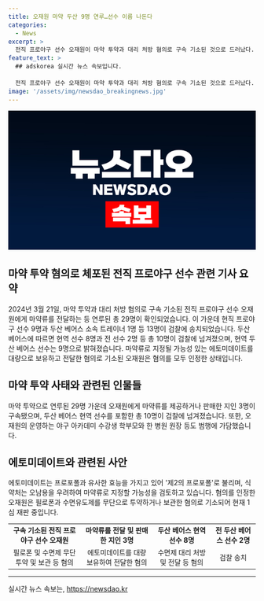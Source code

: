 ```yaml
---
title: 오재원 마약 두산 9명 연루…선수 이름 나돈다
categories:
  - News
excerpt: >
  전직 프로야구 선수 오재원이 마약 투약과 대리 처방 혐의로 구속 기소된 것으로 드러났다. 과거 1년간 필로폰을 투약하고 지인들에게 판매한 혐의로 재판 중이었던 오재원에게 연루된 이들은 총 29명에 달하며, 그 중 9명은 두산 베어스 소속의 현직 프로야구 선수였다. 오재원과 관련된 수면제를 대리 처방받아 전달한 두산 베어스 선수 등 현역 및 전 선수들과 야구 아카데미 학부모, 약사, 원장 등이 연루되어 검찰 조사를 받고 있다. 이에 특히 식약처는 에토미데이트의 오남용 문제를 고려해 마약류로 지정할 가능성을 검토하고 있다. 현재 오재원은 1심 재판 중이며, 지난달 재판에서 모든 혐의를 인정했다고 한다.
feature_text: >
  ## adskorea 실시간 뉴스 속보입니다.

  전직 프로야구 선수 오재원이 마약 투약과 대리 처방 혐의로 구속 기소된 것으로 드러났다. 과거 1년간 필로폰을 투약하고 지인들에게 판매한 혐의로 재판 중이었던 오재원에게 연루된 이들은 총 29명에 달하며, 그 중 9명은 두산 베어스 소속의 현직 프로야구 선수였다. 오재원과 관련된 수면제를 대리 처방받아 전달한 두산 베어스 선수 등 현역 및 전 선수들과 야구 아카데미 학부모, 약사, 원장 등이 연루되어 검찰 조사를 받고 있다. 이에 특히 식약처는 에토미데이트의 오남용 문제를 고려해 마약류로 지정할 가능성을 검토하고 있다. 현재 오재원은 1심 재판 중이며, 지난달 재판에서 모든 혐의를 인정했다고 한다.
image: '/assets/img/newsdao_breakingnews.jpg'
---
```


<p><img src="/assets/img/newsdao_breakingnews.jpg" alt="adskorea 속보" /></p>

<h2 data-ke-size="size26">마약 투약 혐의로 체포된 전직 프로야구 선수 관련 기사 요약</h2>

<p data-ke-size="size16">2024년 3월 21일, 마약 투약과 대리 처방 혐의로 구속 기소된 전직 프로야구 선수 오재원에게 마약류를 전달하는 등 연루된 총 29명이 확인되었습니다. 이 가운데 현직 프로야구 선수 9명과 두산 베어스 소속 트레이너 1명 등 13명이 검찰에 송치되었습니다. 두산 베어스에 따르면 현역 선수 8명과 전 선수 2명 등 총 10명이 검찰에 넘겨졌으며, 현역 두산 베어스 선수는 9명으로 밝혀졌습니다. 마약류로 지정될 가능성 있는 에토미데이트를 대량으로 보유하고 전달한 혐의로 기소된 오재원은 혐의를 모두 인정한 상태입니다.</p>

<h2 data-ke-size="size26">마약 투약 사태와 관련된 인물들</h2>

<p data-ke-size="size16">마약 투약으로 연루된 29명 가운데 오재원에게 마약류를 제공하거나 판매한 지인 3명이 구속됐으며, 두산 베어스 현역 선수를 포함한 총 10명이 검찰에 넘겨졌습니다. 또한, 오재원의 운영하는 야구 아카데미 수강생 학부모와 한 병원 원장 등도 범행에 가담했습니다.</p>

<h2 data-ke-size="size26">에토미데이트와 관련된 사안</h2>

<p data-ke-size="size16">에토미데이트는 프로포폴과 유사한 효능을 가지고 있어 '제2의 프로포폴'로 불리며, 식약처는 오남용을 우려하여 마약류로 지정할 가능성을 검토하고 있습니다. 혐의를 인정한 오재원은 필로폰과 수면유도제를 무단으로 투약하거나 보관한 혐의로 기소되어 현재 1심 재판 중입니다.</p>

<table>
    <tbody>
        <tr>
            <td style="text-align: center; height: 17px;"><b>구속 기소된 전직 프로야구 선수 오재원</b></td>
            <td style="text-align: center; height: 17px;"><b>마약류를 전달 및 판매한 지인 3명</b></td>
            <td style="text-align: center; height: 17px;"><b>두산 베어스 현역 선수 8명</b></td>
            <td style="text-align: center; height: 17px;"><b>전 두산 베어스 선수 2명</b></td>
        </tr>
        <tr>
            <td style="text-align: center; height: 17px;">필로폰 및 수면제 무단 투약 및 보관 등 혐의</td>
            <td style="text-align: center; height: 17px;">에토미데이트를 대량 보유하여 전달한 혐의</td>
            <td style="text-align: center; height: 17px;">수면제 대리 처방 및 전달 등 혐의</td>
            <td style="text-align: center; height: 17px;">검찰 송치</td>
        </tr>
    </tbody>
</table>

<p><hr></p>
실시간 뉴스 속보는, <a href="https://newsdao.kr" rel="dofollow">https://newsdao.kr</a>


